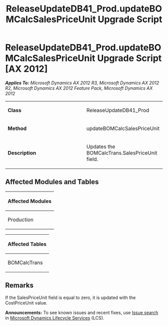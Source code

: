 ﻿---
title: ReleaseUpdateDB41_Prod.updateBOMCalcSalesPriceUnit Upgrade Script
TOCTitle: ReleaseUpdateDB41_Prod.updateBOMCalcSalesPriceUnit Upgrade Script
ms:assetid: 7a9b5b34-1acf-0b81-48c7-0b98cbcc531e
ms:mtpsurl: https://msdn.microsoft.com/en-us/library/JJ719431(v=AX.60)
ms:contentKeyID: 49709222
ms.date: 05/18/2015
mtps_version: v=AX.60
---

# ReleaseUpdateDB41\_Prod.updateBOMCalcSalesPriceUnit Upgrade Script [AX 2012]


_**Applies To:** Microsoft Dynamics AX 2012 R3, Microsoft Dynamics AX 2012 R2, Microsoft Dynamics AX 2012 Feature Pack, Microsoft Dynamics AX 2012_

<table>
<colgroup>
<col style="width: 50%" />
<col style="width: 50%" />
</colgroup>
<tbody>
<tr class="odd">
<td><p><strong>Class</strong></p></td>
<td><p>ReleaseUpdateDB41_Prod</p></td>
</tr>
<tr class="even">
<td><p><strong>Method</strong></p></td>
<td><p>updateBOMCalcSalesPriceUnit</p></td>
</tr>
<tr class="odd">
<td><p><strong>Description</strong></p></td>
<td><p>Updates the BOMCalcTrans.SalesPriceUnit field.</p></td>
</tr>
</tbody>
</table>


## Affected Modules and Tables

<table>
<colgroup>
<col style="width: 100%" />
</colgroup>
<thead>
<tr class="header">
<th><p>Affected Modules</p></th>
</tr>
</thead>
<tbody>
<tr class="odd">
<td><p>Production</p></td>
</tr>
</tbody>
</table>


<table>
<colgroup>
<col style="width: 100%" />
</colgroup>
<thead>
<tr class="header">
<th><p>Affected Tables</p></th>
</tr>
</thead>
<tbody>
<tr class="odd">
<td><p>BOMCalcTrans</p></td>
</tr>
</tbody>
</table>


## Remarks

If the SalesPriceUnit field is equal to zero, it is updated with the CostPriceUnit value.

  
**Announcements:** To see known issues and recent fixes, use [Issue search](http://go.microsoft.com/fwlink/?linkid=389258) in [Microsoft Dynamics Lifecycle Services](http://go.microsoft.com/fwlink/?linkid=306505) (LCS).

